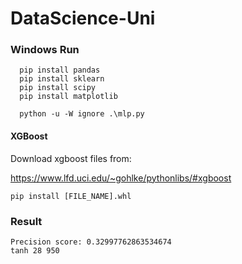 # DataScience-Uni

### Windows Run
```
  pip install pandas
  pip install sklearn
  pip install scipy
  pip install matplotlib
  
  python -u -W ignore .\mlp.py
```

#### XGBoost 

Download xgboost files from:
 
<https://www.lfd.uci.edu/~gohlke/pythonlibs/#xgboost>

```
pip install [FILE_NAME].whl
```

### Result

```
Precision score: 0.32997762863534674
tanh 28 950
```
